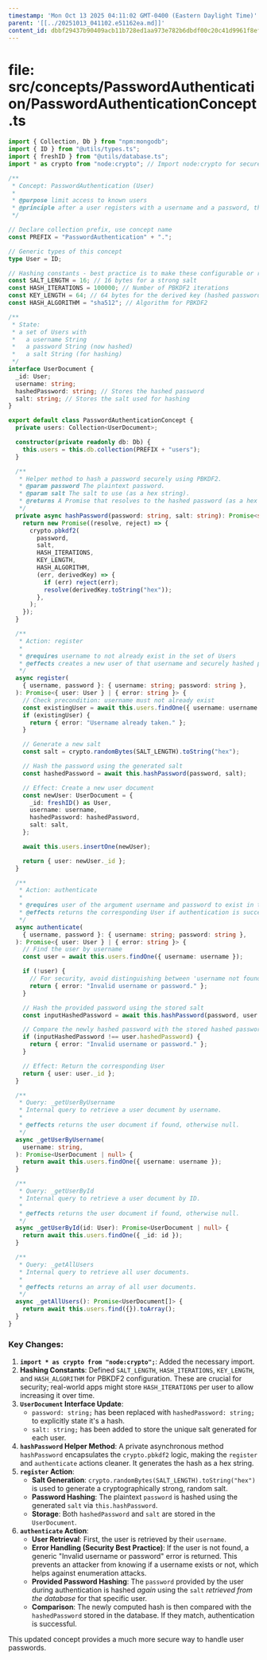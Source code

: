 ```yaml
---
timestamp: 'Mon Oct 13 2025 04:11:02 GMT-0400 (Eastern Daylight Time)'
parent: '[[../20251013_041102.e51162ea.md]]'
content_id: dbbf29437b90409acb11b728ed1aa973e782b6dbdf00c20c41d9961f8efd0615
---
```


# file: src/concepts/PasswordAuthentication/PasswordAuthenticationConcept.ts

```typescript
import { Collection, Db } from "npm:mongodb";
import { ID } from "@utils/types.ts";
import { freshID } from "@utils/database.ts";
import * as crypto from "node:crypto"; // Import node:crypto for secure hashing

/**
 * Concept: PasswordAuthentication (User)
 *
 * @purpose limit access to known users
 * @principle after a user registers with a username and a password, they can authenticate with that same username and password and be treated each time as the same user
 */

// Declare collection prefix, use concept name
const PREFIX = "PasswordAuthentication" + ".";

// Generic types of this concept
type User = ID;

// Hashing constants - best practice is to make these configurable or robust
const SALT_LENGTH = 16; // 16 bytes for a strong salt
const HASH_ITERATIONS = 100000; // Number of PBKDF2 iterations
const KEY_LENGTH = 64; // 64 bytes for the derived key (hashed password)
const HASH_ALGORITHM = "sha512"; // Algorithm for PBKDF2

/**
 * State:
 * a set of Users with
 *   a username String
 *   a password String (now hashed)
 *   a salt String (for hashing)
 */
interface UserDocument {
  _id: User;
  username: string;
  hashedPassword: string; // Stores the hashed password
  salt: string; // Stores the salt used for hashing
}

export default class PasswordAuthenticationConcept {
  private users: Collection<UserDocument>;

  constructor(private readonly db: Db) {
    this.users = this.db.collection(PREFIX + "users");
  }

  /**
   * Helper method to hash a password securely using PBKDF2.
   * @param password The plaintext password.
   * @param salt The salt to use (as a hex string).
   * @returns A Promise that resolves to the hashed password (as a hex string).
   */
  private async hashPassword(password: string, salt: string): Promise<string> {
    return new Promise((resolve, reject) => {
      crypto.pbkdf2(
        password,
        salt,
        HASH_ITERATIONS,
        KEY_LENGTH,
        HASH_ALGORITHM,
        (err, derivedKey) => {
          if (err) reject(err);
          resolve(derivedKey.toString("hex"));
        },
      );
    });
  }

  /**
   * Action: register
   *
   * @requires username to not already exist in the set of Users
   * @effects creates a new user of that username and securely hashed password (with salt), adds that user to the set of users, and returns the new user
   */
  async register(
    { username, password }: { username: string; password: string },
  ): Promise<{ user: User } | { error: string }> {
    // Check precondition: username must not already exist
    const existingUser = await this.users.findOne({ username: username });
    if (existingUser) {
      return { error: "Username already taken." };
    }

    // Generate a new salt
    const salt = crypto.randomBytes(SALT_LENGTH).toString("hex");

    // Hash the password using the generated salt
    const hashedPassword = await this.hashPassword(password, salt);

    // Effect: Create a new user document
    const newUser: UserDocument = {
      _id: freshID() as User,
      username: username,
      hashedPassword: hashedPassword,
      salt: salt,
    };

    await this.users.insertOne(newUser);

    return { user: newUser._id };
  }

  /**
   * Action: authenticate
   *
   * @requires user of the argument username and password to exist in the set of Users
   * @effects returns the corresponding User if authentication is successful, otherwise an error.
   */
  async authenticate(
    { username, password }: { username: string; password: string },
  ): Promise<{ user: User } | { error: string }> {
    // Find the user by username
    const user = await this.users.findOne({ username: username });

    if (!user) {
      // For security, avoid distinguishing between 'username not found' and 'wrong password'
      return { error: "Invalid username or password." };
    }

    // Hash the provided password using the stored salt
    const inputHashedPassword = await this.hashPassword(password, user.salt);

    // Compare the newly hashed password with the stored hashed password
    if (inputHashedPassword !== user.hashedPassword) {
      return { error: "Invalid username or password." };
    }

    // Effect: Return the corresponding User
    return { user: user._id };
  }

  /**
   * Query: _getUserByUsername
   * Internal query to retrieve a user document by username.
   *
   * @effects returns the user document if found, otherwise null.
   */
  async _getUserByUsername(
    username: string,
  ): Promise<UserDocument | null> {
    return await this.users.findOne({ username: username });
  }

  /**
   * Query: _getUserById
   * Internal query to retrieve a user document by ID.
   *
   * @effects returns the user document if found, otherwise null.
   */
  async _getUserById(id: User): Promise<UserDocument | null> {
    return await this.users.findOne({ _id: id });
  }

  /**
   * Query: _getAllUsers
   * Internal query to retrieve all user documents.
   *
   * @effects returns an array of all user documents.
   */
  async _getAllUsers(): Promise<UserDocument[]> {
    return await this.users.find({}).toArray();
  }
}
```

### Key Changes:

1. **`import * as crypto from "node:crypto";`**: Added the necessary import.
2. **Hashing Constants**: Defined `SALT_LENGTH`, `HASH_ITERATIONS`, `KEY_LENGTH`, and `HASH_ALGORITHM` for PBKDF2 configuration. These are crucial for security; real-world apps might store `HASH_ITERATIONS` per user to allow increasing it over time.
3. **`UserDocument` Interface Update**:
   * `password: string;` has been replaced with `hashedPassword: string;` to explicitly state it's a hash.
   * `salt: string;` has been added to store the unique salt generated for each user.
4. **`hashPassword` Helper Method**: A private asynchronous method `hashPassword` encapsulates the `crypto.pbkdf2` logic, making the `register` and `authenticate` actions cleaner. It generates the hash as a hex string.
5. **`register` Action**:
   * **Salt Generation**: `crypto.randomBytes(SALT_LENGTH).toString("hex")` is used to generate a cryptographically strong, random salt.
   * **Password Hashing**: The plaintext `password` is hashed using the generated `salt` via `this.hashPassword`.
   * **Storage**: Both `hashedPassword` and `salt` are stored in the `UserDocument`.
6. **`authenticate` Action**:
   * **User Retrieval**: First, the user is retrieved by their `username`.
   * **Error Handling (Security Best Practice)**: If the user is not found, a generic "Invalid username or password" error is returned. This prevents an attacker from knowing if a username exists or not, which helps against enumeration attacks.
   * **Provided Password Hashing**: The `password` provided by the user during authentication is hashed *again* using the `salt` *retrieved from the database* for that specific user.
   * **Comparison**: The newly computed hash is then compared with the `hashedPassword` stored in the database. If they match, authentication is successful.

This updated concept provides a much more secure way to handle user passwords.
